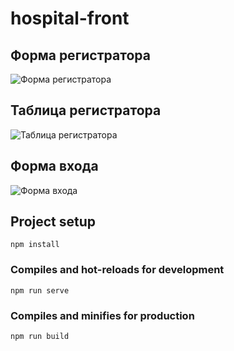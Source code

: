 # hospital-front

## Форма регистратора
![Форма регистратора](https://sun9-3.userapi.com/impg/6n-g9Syk3cCkJ-79R2-Kqns51iTWX7naiFMU7g/1vPjepmLcTY.jpg?size=1920x1026&quality=96&proxy=1&sign=ccad47609a734b34689e70d6d5101f53&type=album)
## Таблица регистратора
![Таблица регистратора](https://sun9-40.userapi.com/impg/865U6EkpdBdwrrzVxA3_WO-TgGJSFu63zvvRkQ/TNc3x74h59A.jpg?size=1920x1026&quality=96&proxy=1&sign=9e4867f02eaf5061c65f0885b652192b&type=album)
## Форма входа
![Форма входа](https://sun9-60.userapi.com/impg/DkpPwcX8uKknvSQpFyr2hvWpXm-nA7ljjGN3hQ/U9QKGjuHHss.jpg?size=1920x1026&quality=96&proxy=1&sign=481036dee829f2e3e0e04953223a0762&type=album)

## Project setup
```
npm install
```

### Compiles and hot-reloads for development
```
npm run serve
```

### Compiles and minifies for production
```
npm run build
```
